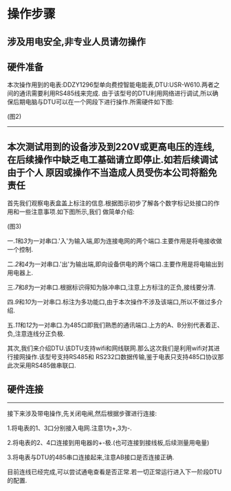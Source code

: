 
# 操作步骤
 
 ## **涉及用电安全,非专业人员请勿操作**

 ## 硬件准备
   本次操作用到的电表:DDZY1296型单向费控智能电能表,DTU:USR-W610.两者之间的通讯需要利用RS485线来完成.
由于该型号的DTU利用网络进行调试,所以确保后期电脑与DTU可以在一个网段下进行操作.所需硬件如下图:

(图2)

-----
**本次测试用到的设备涉及到220V或更高电压的连线,在后续操作中缺乏电工基础请立即停止.如若后续调试由于个人
原因或操作不当造成人员受伤本公司将豁免责任**
-----

 首先我们观察电表盒盖上标注的信息.根据图示初步了解各个数字标记处接口的作用和一些注意事项.如下图所示,我们
 做简单介绍:

(图3)

一.*1*和*3*为一对串口.'入'为输入端,即为连接电网的两个端口.主要作用是将电接收做一个控制.

二.*2*和*4*为一对串口.'出'为输出端,即向设备供电的两个端口.主要作用是将电输出到用电器上.

三.*7*和*8*为一对串口.根据标识得知为脉冲串口,注意上方标注的正负,接线要分清.

四.*9*和*10*为一对串口.标注为多功能口,由于本次操作不涉及该端口,所以不做过多介绍.

五.*11*和*12*为一对串口.为485口即我们熟悉的通讯端口.上方的A、B分别代表着正、负,注意连线分正负极.


其次,我们来介绍DTU.该DTU支持wifi和网线联网.那么这次我们是利用wifi对其进行接网操作.该型号支持RS485和
RS232口数据传输,鉴于电表只支持485口协议那此次采用RS485做串联口.

## 硬件连接

------
接下来涉及带电操作,先关闭电闸,然后根据步骤进行连接:

1.将电表的1、3口分别接入电网.注意1为+,3为-.

2.将电表的2、4口连接到用电器的+-极.(也可连接到接线板,后续测量用电量)

3.将电表与DTU的485串口连接起来,注意AB接口是否连接正确.

目前连线已经完成,可以尝试通电查看是否正常.若一切正常运行进入下一阶段DTU的配置.









